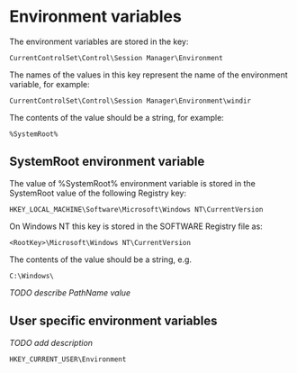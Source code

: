# Environment variables

The environment variables are stored in the key:

```
CurrentControlSet\Control\Session Manager\Environment
```

The names of the values in this key represent the name of the environment
variable, for example:

```
CurrentControlSet\Control\Session Manager\Environment\windir
```

The contents of the value should be a string, for example:

```
%SystemRoot%
```

## SystemRoot environment variable

The value of %SystemRoot% environment variable is stored in the SystemRoot
value of the following Registry key:

```
HKEY_LOCAL_MACHINE\Software\Microsoft\Windows NT\CurrentVersion
```

On Windows NT this key is stored in the SOFTWARE Registry file as:

```
<RootKey>\Microsoft\Windows NT\CurrentVersion
```

The contents of the value should be a string, e.g.

```
C:\Windows\
```

*TODO describe PathName value*

## User specific environment variables

*TODO add description*

```
HKEY_CURRENT_USER\Environment
```

